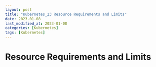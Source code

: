 ```yaml
---
layout: post
title: "Kubernetes_23 Resource Requirements and Limits"
date: 2023-01-08
last_modified_at: 2023-01-08
categories: [Kubernetes]
tags: [Kubernetes]
---
```


# Resource Requirements and Limits
